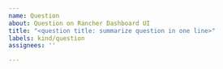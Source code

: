 ```yaml
---
name: Question
about: Question on Rancher Dashboard UI
title: "<question title: summarize question in one line>"
labels: kind/question
assignees: ''

---
```


